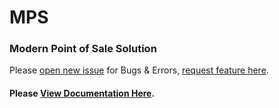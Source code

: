 # MPS

### Modern Point of Sale Solution

Please [open new issue](https://github.com/Tecdiary/MPS/issues) for Bugs &amp; Errors, [request feature here](https://github.com/Tecdiary/MPS/projects/1).

#### Please [View Documentation Here](https://tecdiary.github.io/MPS/pages).
